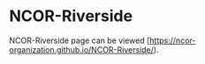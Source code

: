 # NCOR-Riverside

NCOR-Riverside page can be viewed [https://ncor-organization.github.io/NCOR-Riverside/).
